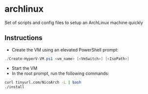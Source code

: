 # archlinux

Set of scripts and config files to setup an ArchLinux machine quickly

## Instructions

- Create the VM using an elevated PowerShell prompt:
```powershell
./Create-HyperV-VM.ps1 <vm_name> [<VmSwitch>] [<IsoPath>]
```
- Start the VM
- In the root prompt, run the following commands:
```bash
curl tinyurl.com/NicoArch -L | bash
./install
```
